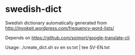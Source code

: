 swedish-dict
============

Swedish dictionary automatically generated from http://invokeit.wordpress.com/frequency-word-lists/

Depends on https://github.com/soimort/google-translate-cli

Usage: ./create_dict.sh sv en sv.txt | tee SV-EN.txt
